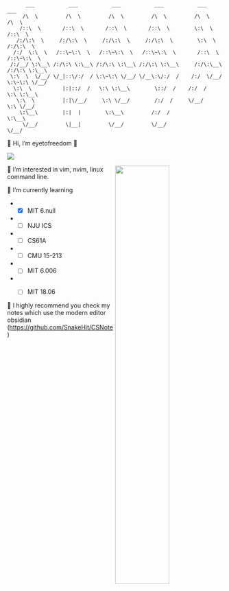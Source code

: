 ```
      ___           ___           ___           ___           ___           ___     
     /\  \         /\  \         /\  \         /\  \         /\  \         /\  \    
    /::\  \       /::\  \       /::\  \       /::\  \        \:\  \       /::\  \   
   /:/\:\  \     /:/\:\  \     /:/\:\  \     /:/\:\  \        \:\  \     /:/\:\  \  
  /:/  \:\  \   /::\~\:\  \   /::\~\:\  \   /::\~\:\  \       /::\  \   /::\~\:\  \ 
 /:/__/ \:\__\ /:/\:\ \:\__\ /:/\:\ \:\__\ /:/\:\ \:\__\     /:/\:\__\ /:/\:\ \:\__\
 \:\  \  \/__/ \/_|::\/:/  / \:\~\:\ \/__/ \/__\:\/:/  /    /:/  \/__/ \:\~\:\ \/__/
  \:\  \          |:|::/  /   \:\ \:\__\        \::/  /    /:/  /       \:\ \:\__\  
   \:\  \         |:|\/__/     \:\ \/__/        /:/  /     \/__/         \:\ \/__/  
    \:\__\        |:|  |        \:\__\         /:/  /                     \:\__\    
     \/__/         \|__|         \/__/         \/__/                       \/__/    
```


👋 Hi, I’m eyetofreedom 👻

![](https://komarev.com/ghpvc/?username=SnakeHit)

<img align="right" width="50%" src="https://github-readme-stats-git-masterrstaa-rickstaa.vercel.app/api?username=SnakeHit&show_icons=true">

👀 I’m interested in vim, nvim, linux command line.

🌱 I’m currently learning
- - [x] MIT 6.null
- - [ ] NJU ICS
- - [ ] CS61A
- - [ ] CMU 15-213
- - [ ] MIT 6.006
- - [ ] MIT 18.06


💞️ I highly recommend you check my notes which use the modern editor obsidian (https://github.com/SnakeHit/CSNote)



<!---
SnakeHit/SnakeHit is a ✨ special ✨ repository because its `README.md` (this file) appears on your GitHub profile.
You can click the Preview link to take a look at your changes.
--->
